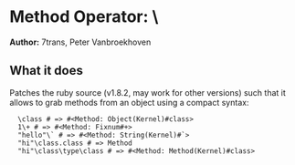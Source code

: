 # Method Operator: \\

**Author:** 7trans, Peter Vanbroekhoven

## What it does

Patches the ruby source (v1.8.2, may work for other versions) such that it allows to grab methods from an object using a compact syntax:
```
  \class # => #<Method: Object(Kernel)#class>
  1\+ # => #<Method: Fixnum#+>
  "hello"\` # => #<Method: String(Kernel)#`>
  "hi"\class.class # => Method
  "hi"\class\type\class # => #<Method: Method(Kernel)#class>
```